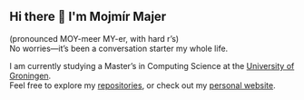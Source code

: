 ## Hi there 👋 I'm Mojmír Majer

(pronounced MOY-meer MY-er, with hard r’s)  
No worries—it’s been a conversation starter my whole life.

I am currently studying a Master’s in Computing Science at the [University of Groningen](https://www.rug.nl).  
Feel free to explore my [repositories](https://github.com/BambusControl?tab=repositories),
or check out my [personal website](https://bambuscontrol.github.io).
